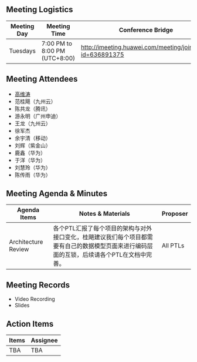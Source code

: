 ## Meeting Logistics

| Meeting Day  |  Meeting Time  | Conference Bridge  |
|---|---|---|
| Tuesdays  | 7:00 PM to 8:00 PM (UTC+8:00)   |  http://imeeting.huawei.com/meeting/joinzoom?id=636891375  |


## Meeting Attendees
- [高维涛](https://gitee.com/Gao_Victor)
- 范桂飓（九州云）
- 陈共龙（腾讯）
- 游永明（广州申迪）
- 王龙（九州云）
- 徐军杰
- 余宇清（移动）
- 刘辉（紫金山）
- 鹿鑫（华为）
- 于洋（华为）
- 刘慧玲（华为）
- 陈传雨（华为）


## Meeting Agenda & Minutes
|  Agenda Items  |  Notes & Materials   |  Proposer |
|---|---|---|
|  Architecture Review |  各个PTL汇报了每个项目的架构与对外接口变化，桂飓建议我们每个项目都需要有自己的数据模型页面来进行编码层面的互锁，后续请各个PTL在文档中完善。   | All PTLs |

## Meeting Records
- Video Recording
- Slides


## Action Items
|  Items | Assignee   |
|---|---|
| TBA  | TBA |



